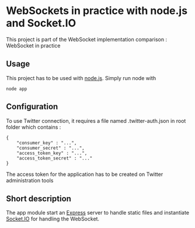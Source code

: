 # WebSockets in practice with node.js and Socket.IO 

This project is part of the WebSocket implementation comparison : WebSocket in practice

## Usage

This project has to be used with [node.js](http://nodejs.org). Simply run node with

	node app

## Configuration

To use Twitter connection, it requires a file named .twitter-auth.json in root folder which contains :

	{
    	"consumer_key" : "...",
    	"consumer_secret" : "...",
    	"access_token_key" : "...",
    	"access_token_secret" : "..."
	}
	
The access token for the application has to be created on Twitter administration tools

## Short description

The app module start an [Express](http://expressjs.com/) server to handle static files and instantiate [Socket.IO](http://socket.io/) for handling the WebSocket. 